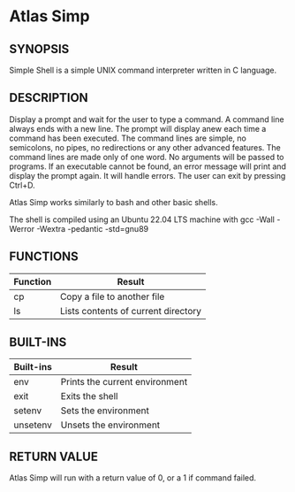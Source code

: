 
# Atlas Simp


## SYNOPSIS

Simple Shell is a simple UNIX command interpreter written in C language. 

## DESCRIPTION

Display a prompt and wait for the user to type a command. A command line always ends with a new line. The prompt will display anew each time a command has been executed. The command lines are simple, no semicolons, no pipes, no redirections or any other advanced features. The command lines are made only of one word. No arguments will be passed to programs. If an executable cannot be found, an error message will print and display the prompt again. It will handle errors. The user can exit by pressing Ctrl+D.

Atlas Simp works similarly to bash and other basic shells.

The shell is compiled using an Ubuntu 22.04 LTS machine with 
gcc -Wall -Werror -Wextra -pedantic -std=gnu89

## FUNCTIONS
| **Function** | **Result** |
| ----- | --------------------------- |
| cp | Copy a file to another file |
| ls | Lists contents of current directory |

## BUILT-INS

| **Built-ins** | **Result** |
| ----- | --------------------------- |
| env | Prints the current environment |
| exit | Exits the shell |
| setenv | Sets the environment |
| unsetenv | Unsets the environment |

## RETURN VALUE

Atlas Simp will run with a return value of 0, or a 1 if command failed.
